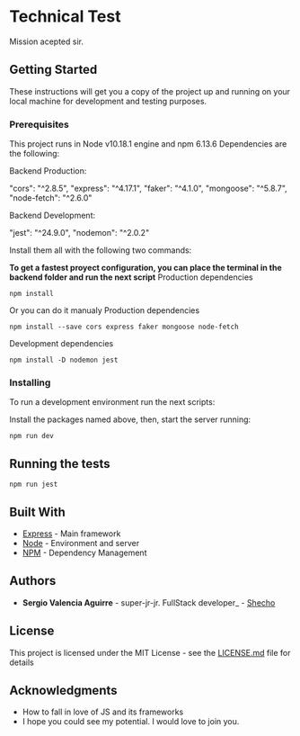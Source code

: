 # Technical Test

Mission acepted sir.

## Getting Started

These instructions will get you a copy of the project up and running on your local machine for development and testing purposes.

### Prerequisites

This project runs in Node v10.18.1 engine and npm 6.13.6
Dependencies are the following:

Backend Production:

"cors": "^2.8.5",
"express": "^4.17.1",
"faker": "^4.1.0",
"mongoose": "^5.8.7",
"node-fetch": "^2.6.0"

Backend Development:<br />

"jest": "^24.9.0",
"nodemon": "^2.0.2"

Install them all with the following two commands:

**To get a fastest proyect configuration, you can place the terminal in the backend folder and run the next script**
Production dependencies

```
npm install
```

Or you can do it manualy
Production dependencies

```
npm install --save cors express faker mongoose node-fetch
```

Development dependencies

```
npm install -D nodemon jest
```

### Installing

To run a development environment run the next scripts:

Install the packages named above, then, start the server running:

```
npm run dev
```

## Running the tests

```
npm run jest
```

## Built With

- [Express](https://expressjs.com/en/starter/installing.html) - Main framework
- [Node](https://nodejs.org/en/docs/) - Environment and server
- [NPM](https://www.npmjs.com/) - Dependency Management

## Authors

- **Sergio Valencia Aguirre** - super-jr-jr. FullStack developer\_ - [Shecho](https://github.com/shecho)

## License

This project is licensed under the MIT License - see the [LICENSE.md](LICENSE.md) file for details

## Acknowledgments

- How to fall in love of JS and its frameworks
- I hope you could see my potential. I would love to join you.
